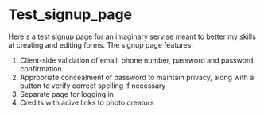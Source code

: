 # Test_signup_page

Here's a test signup page for an imaginary servise meant to better my skills at creating and editing forms. The signup page features:

1. Client-side validation of email, phone number, password and password confirmation
2. Appropriate concealment of password to maintain privacy, along with a button to verify correct spelling if necessary
3. Separate page for logging in
4. Credits with acive links to photo creators
